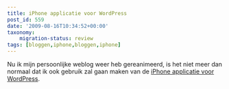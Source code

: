 ```yaml
---
title: iPhone applicatie voor WordPress
post_id: 559
date: '2009-08-16T10:34:52+00:00'
taxonomy:
    migration-status: review
tags: [bloggen,iphone,bloggen,iphone]
---
```

Nu ik mijn persoonlijke weblog weer heb gereanimeerd, is het niet meer dan normaal dat ik ook gebruik zal gaan maken van de [ iPhone applicatie voor WordPress](http://iphone.wordpress.org/).